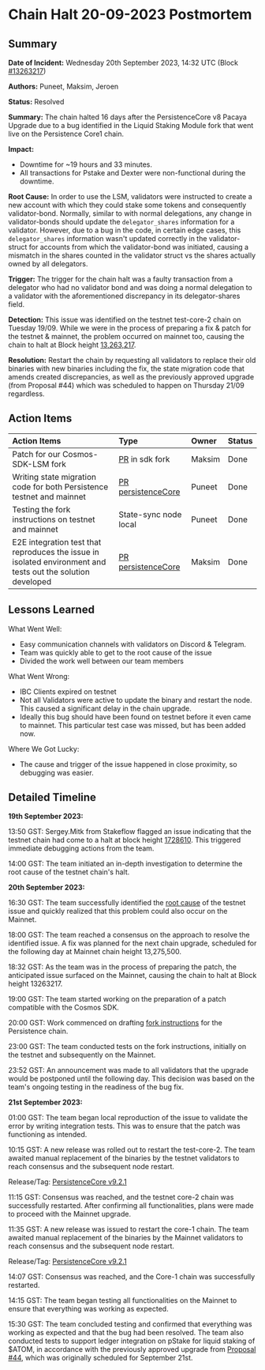 ﻿# Chain Halt 20-09-2023 Postmortem

## Summary

**Date of Incident:** Wednesday 20th September 2023, 14:32 UTC (Block [#13263217](https://www.mintscan.io/persistence/blocks/13263217))

**Authors:** Puneet, Maksim, Jeroen

**Status:** Resolved

**Summary:** The chain halted 16 days after the PersistenceCore v8 Pacaya Upgrade due to a bug identified in the Liquid Staking Module fork that went live on the Persistence Core1 chain.

**Impact:**

- Downtime for ~19 hours and 33 minutes.
- All transactions for Pstake and Dexter were non-functional during the downtime.

**Root Cause:** In order to use the LSM, validators were instructed to create a new account with which they could stake some tokens and consequently validator-bond. Normally, similar to with normal delegations, any change in validator-bonds should update the `delegator_shares` information for a validator. However, due to a bug in the code, in certain edge cases, this `delegator_shares` information wasn't updated correctly in the validator-struct for accounts from which the validator-bond was initiated, causing a mismatch in the shares counted in the validator struct vs the shares actually owned by all delegators.

**Trigger:** The trigger for the chain halt was a faulty transaction from a delegator who had no validator bond and was doing a normal delegation to a validator with the aforementioned discrepancy in its delegator-shares field.

**Detection:** This issue was identified on the testnet test-core-2 chain on Tuesday 19/09. While we were in the process of preparing a fix & patch for the testnet & mainnet, the problem occurred on mainnet too, causing the chain to halt at Block height [13,263,217](https://www.mintscan.io/persistence/blocks/13263217).

**Resolution:** Restart the chain by requesting all validators to replace their old binaries with new binaries including the fix, the state migration code that amends created discrepancies, as well as the previously approved upgrade (from Proposal #44) which was scheduled to happen on Thursday 21/09 regardless.

## Action Items

|Action Items|Type|Owner|Status|
| :- | :- | :- | :- |
|Patch for our Cosmos-SDK-LSM fork|[PR](https://github.com/persistenceOne/cosmos-sdk/pull/8) in sdk fork|Maksim|Done|
|Writing state migration code for both Persistence testnet and mainnet|[PR persistenceCore](https://github.com/persistenceOne/persistenceCore/pull/242)|Puneet|Done|
|Testing the fork instructions on testnet and mainnet|State-sync node local|Puneet|Done|
|E2E integration test that reproduces the issue in isolated environment and tests out the solution developed|[PR persistenceCore](https://github.com/persistenceOne/persistenceCore/pull/242)|Maksim|Done|

## Lessons Learned

What Went Well:

- Easy communication channels with validators on Discord & Telegram.
- Team was quickly able to get to the root cause of the issue
- Divided the work well between our team members

What Went Wrong:

- IBC Clients expired on testnet
- Not all Validators were active to update the binary and restart the node. This caused a significant delay in the chain upgrade. 
- Ideally this bug should have been found on testnet before it even came to mainnet. This particular test case was missed, but has been added now.

Where We Got Lucky:

- The cause and trigger of the issue happened in close proximity, so debugging was easier. 

## Detailed Timeline

**19th September 2023:**

13:50 GST: Sergey.Mitk from Stakeflow flagged an issue indicating that the testnet chain had come to a halt at block height [1728610](https://testnet.mintscan.io/persistence-testnet/blocks/id/1728610). This triggered immediate debugging actions from the team.

14:00 GST: The team initiated an in-depth investigation to determine the root cause of the testnet chain's halt.

**20th September 2023:**

16:30 GST: The team successfully identified the [root cause](https://github.com/persistenceOne/cosmos-sdk/compare/v0.47.3-lsm3...v0.47.3-lsm5#diff-fb1fb56df25f422dcd246c4517169542f2a04e040d8e39d261ee8ee1477bee46R180) of the testnet issue and quickly realized that this problem could also occur on the Mainnet.

18:00 GST: The team reached a consensus on the approach to resolve the identified issue. A fix was planned for the next chain upgrade, scheduled for the following day at Mainnet chain height 13,275,500.

18:32 GST: As the team was in the process of preparing the patch, the anticipated issue surfaced on the Mainnet, causing the chain to halt at Block height 13263217.

19:00 GST: The team started working on the preparation of a patch compatible with the Cosmos SDK.

20:00 GST: Work commenced on drafting [fork instructions](https://github.com/persistenceOne/persistenceCore/blob/v9.2.1/app/upgrades/v9.2.0/upgrades.go#L24) for the Persistence chain.

23:00 GST: The team conducted tests on the fork instructions, initially on the testnet and subsequently on the Mainnet.

23:52 GST: An announcement was made to all validators that the upgrade would be postponed until the following day. This decision was based on the team's ongoing testing in the readiness of the bug fix.

**21st September 2023:**

01:00 GST: The team began local reproduction of the issue to validate the error by writing integration tests. This was to ensure that the patch was functioning as intended.

10:15 GST: A new release was rolled out to restart the test-core-2. The team awaited manual replacement of the binaries by the testnet validators to reach consensus and the subsequent node restart.

Release/Tag: [PersistenceCore v9.2.1](https://github.com/persistenceOne/persistenceCore/releases/tag/v9.2.1)

11:15 GST: Consensus was reached, and the testnet core-2 chain was successfully restarted. After confirming all functionalities, plans were made to proceed with the Mainnet upgrade.

11:35 GST: A new release was issued to restart the core-1 chain. The team awaited manual replacement of the binaries by the Mainnet validators to reach consensus and the subsequent node restart.

Release/Tag: [PersistenceCore v9.2.1](https://github.com/persistenceOne/persistenceCore/releases/tag/v9.2.1)

14:07 GST: Consensus was reached, and the Core-1 chain was successfully restarted.

14:15 GST: The team began testing all functionalities on the Mainnet to ensure that everything was working as expected.

15:30 GST: The team concluded testing and confirmed that everything was working as expected and that the bug had been resolved. The team also conducted tests to support ledger integration on pStake for liquid staking of $ATOM, in accordance with the previously approved upgrade from [Proposal #44](https://www.mintscan.io/persistence/proposals/44), which was originally scheduled for September 21st.
